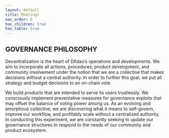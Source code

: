```yaml
---
layout: default
title: Meetings
nav_order: 6
has_children: true
has_table: true
---
```


## GOVERNANCE PHILOSOPHY  
  
Decentralization is the heart of DXdao’s operations and developments. We aim to incorporate all actions, procedures, product development, and community involvement under the notion that we are a collective that makes decisions without a central authority. In order to further this goal, we put all strategy and budget decisions to an on-chain vote.

We build products that are intended to serve its users trustlessly. We consciously implement preventative measures for governance exploits that may offset the balance of voting power among us. As an evolving and amorphous collective, we are discovering what it means to self-govern, improve our workflow, and profitably scale without a centralized authority. In conducting this experiment, we are constantly seeking to update our governance structures to respond to the needs of our community and product ecosystem.
